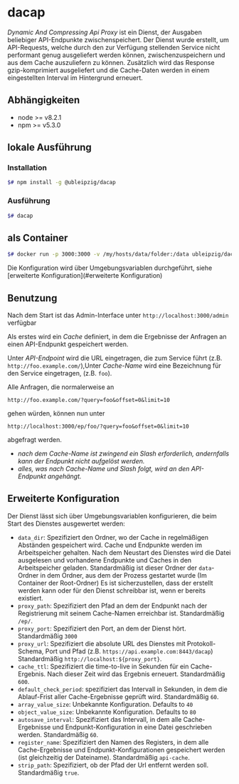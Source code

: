 # dacap

*Dynamic And Compressing Api Proxy* ist ein Dienst, der Ausgaben beliebiger API-Endpunkte zwischenspeichert. Der Dienst wurde erstellt, um API-Requests, welche durch den zur Verfügung stellenden Service nicht performant genug ausgeliefert werden können, zwischenzuspeichern und aus dem Cache auszuliefern zu können. Zusätzlich wird das Response gzip-komprimiert ausgeliefert und die Cache-Daten werden in einem eingestellten Interval im Hintergrund erneuert.

## Abhängigkeiten

* node >= v8.2.1
* npm >= v5.3.0

## lokale Ausführung

### Installation

```bash
$# npm install -g @ubleipzig/dacap
```
### Ausführung

``` bash
$# dacap
```

## als Container

```bash
$# docker run -p 3000:3000 -v /my/hosts/data/folder:/data ubleipzig/dacap
```

Die Konfiguration wird über Umgebungsvariablen durchgeführt, siehe [erweiterte Konfiguration](#erweiterte Konfiguration)

## Benutzung

Nach dem Start ist das Admin-Interface unter `http://localhost:3000/admin` verfügbar

Als erstes wird ein *Cache* definiert, in dem die Ergebnisse der Anfragen an einen API-Endpunkt gespeichert werden.

Unter *API-Endpoint* wird die URL eingetragen, die zum Service führt (z.B. `http://foo.example.com/`),Unter *Cache-Name* wird eine Bezeichnung für den Service eingetragen, (z.B. `foo`).

Alle Anfragen, die normalerweise an

`http://foo.example.com/?query=foo&offset=0&limit=10`

gehen würden, können nun unter

`http://localhost:3000/ep/foo/?query=foo&offset=0&limit=10`

abgefragt werden.

* *nach dem Cache-Name ist zwingend ein Slash erforderlich, andernfalls kann der Endpunkt nicht aufgelöst werden.*
* *alles, was nach Cache-Name und Slash folgt, wird an den API-Endpunkt angehängt.*

## Erweiterte Konfiguration

Der Dienst lässt sich über Umgebungsvariablen konfigurieren, die beim Start des Dienstes ausgewertet werden:

* `data_dir`: Spezifiziert den Ordner, wo der Cache in regelmäßigen Abständen gespeichert wird.
Cache und Endpunkte werden im Arbeitspeicher gehalten. Nach dem Neustart des Dienstes wird die Datei ausgelesen
und vorhandene Endpunkte und Caches in den Arbeitspeicher geladen.
Standardmäßig ist dieser Ordner der `data`-Ordner in dem Ordner, aus dem der Prozess gestartet wurde (Im Container der Root-Ordner)
Es ist sicherzustellen, dass der erstellt werden kann oder für den Dienst schreibbar ist, wenn er bereits existiert.
* `proxy_path`: Spezifiziert den Pfad an dem der Endpunkt nach der Registrierung mit seinem Cache-Namen erreichbar ist.
Standardmäßig `/ep/`.
* `proxy_port`: Spezifiziert den Port, an dem der Dienst hört. Standardmäßig `3000`
* `proxy_url`: Spezifiziert die absolute URL des Dienstes mit Protokoll-Schema, Port und Pfad (z.B. `https://api.example.com:8443/dacap`)
Standardmäßig `http://localhost:${proxy_port}`.
* `cache_ttl`: Spezifiziert die time-to-live in Sekunden für ein Cache-Ergebnis. Nach dieser Zeit wird das
Ergebnis erneuert. Standardmäßig `600`.
* `default_check_period`: spezifiziert das Intervall in Sekunden, in dem die Ablauf-Frist aller Cache-Ergebnisse geprüft wird.
Standardmäßig `60`.
* `array_value_size`: Unbekannte Konfiguration. Defaults to `40`
* `object_value_size`: Unbekannte Konfiguration. Defaults to `80`
* `autosave_interval`: Spezifiziert das Intervall, in dem alle Cache-Ergebnisse und Endpunkt-Konfiguration in eine Datei
geschrieben werden. Standardmäßig `60`.
* `register_name`: Spezifiziert den Namen des Registers, in dem alle Cache-Ergebnisse und Endpunkt-Konfigurationen
gespeichert werden (ist gleichzeitig der Dateiname). Standardmäßig `api-cache`.
* `strip_path`: Spezifiziert, ob der Pfad der Url entfernt werden soll. Standardmäßig `true`.
